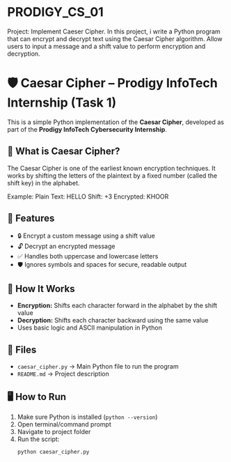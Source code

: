 # PRODIGY_CS_01
Project: Implement Caeser Cipher. In this project, i write a Python program that can encrypt and decrypt text using the Caesar Cipher algorithm. Allow users to input a message and a shift value to perform encryption and decryption.

# 🛡️ Caesar Cipher – Prodigy InfoTech Internship (Task 1)

This is a simple Python implementation of the **Caesar Cipher**, developed as part of the **Prodigy InfoTech Cybersecurity Internship**.

## 🔐 What is Caesar Cipher?

The Caesar Cipher is one of the earliest known encryption techniques. It works by shifting the letters of the plaintext by a fixed number (called the shift key) in the alphabet.

Example: Plain Text: HELLO
         Shift: +3
         Encrypted: KHOOR


## 🚀 Features

- 🔒 Encrypt a custom message using a shift value  
- 🔓 Decrypt an encrypted message  
- ✅ Handles both uppercase and lowercase letters  
- 🛡️ Ignores symbols and spaces for secure, readable output

## 🧠 How It Works

- **Encryption:** Shifts each character forward in the alphabet by the shift value  
- **Decryption:** Shifts each character backward using the same value  
- Uses basic logic and ASCII manipulation in Python

## 📂 Files

- `caesar_cipher.py` → Main Python file to run the program  
- `README.md` → Project description

## 🖥️ How to Run

1. Make sure Python is installed (`python --version`)
2. Open terminal/command prompt
3. Navigate to project folder
4. Run the script:
   ```bash
   python caesar_cipher.py
